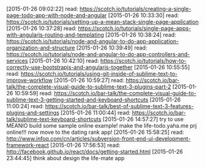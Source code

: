 
[2015-01-26 09:02:22] read: https://scotch.io/tutorials/creating-a-single-page-todo-app-with-node-and-angular
[2015-01-26 10:33:30] read: https://scotch.io/tutorials/setting-up-a-mean-stack-single-page-application
[2015-01-26 10:37:28] read: https://scotch.io/tutorials/single-page-apps-with-angularjs-routing-and-templating
[2015-01-26 10:38:24] read: https://scotch.io/tutorials/node-and-angular-to-do-app-application-organization-and-structure
[2015-01-26 10:39:49] read: https://scotch.io/tutorials/node-and-angular-to-do-app-controllers-and-services
[2015-01-26 10:42:10] read: https://scotch.io/tutorials/how-to-correctly-use-bootstrapjs-and-angularjs-together
[2015-01-26 10:55:55] read: https://scotch.io/tutorials/using-git-inside-of-sublime-text-to-improve-workflow
[2015-01-26 10:59:27] read: https://scotch.io/bar-talk/the-complete-visual-guide-to-sublime-text-3-plugins-part-2
[2015-01-26 10:59:59] read: https://scotch.io/bar-talk/the-complete-visual-guide-to-sublime-text-3-getting-started-and-keyboard-shortcuts
[2015-01-26 11:00:24] read: https://scotch.io/bar-talk/best-of-sublime-text-3-features-plugins-and-settings
[2015-01-26 11:00:44] read: https://scotch.io/bar-talk/sublime-text-keyboard-shortcuts
[2015-01-26 14:57:27] try to use MEANIO build some sample online example! make the life-todo.yaha.me prj online!!! now move to the dating rank app!
[2015-01-26 15:58:25] read: http://www.infoq.com/cn/articles/subversion-front-end-ui-development-framework-react
[2015-01-26 17:56:53] read: http://facebook.github.io/react/docs/getting-started.html
[2015-01-26 23:44:45] think about design the life-mate app